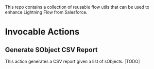 This repo contains a collection of reusable flow utils that can be used to enhance Lightning Flow from Salesforce. 

# Invocable Actions

## Generate SObject CSV Report

This action generates a CSV report given a list of sObjects. [TODO]
